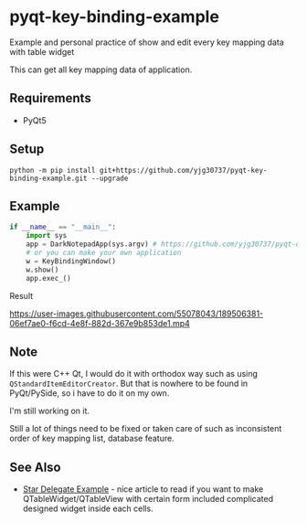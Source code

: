 # pyqt-key-binding-example
Example and personal practice of show and edit every key mapping data with table widget

This can get all key mapping data of application.

## Requirements
* PyQt5

## Setup
`python -m pip install git+https://github.com/yjg30737/pyqt-key-binding-example.git --upgrade`

## Example
```python
if __name__ == "__main__":
    import sys
    app = DarkNotepadApp(sys.argv) # https://github.com/yjg30737/pyqt-dark-notepad
    # or you can make your own application
    w = KeyBindingWindow()
    w.show()
    app.exec_()
```

Result

https://user-images.githubusercontent.com/55078043/189506381-06ef7ae0-f6cd-4e8f-882d-367e9b853de1.mp4

## Note
If this were C++ Qt, I would do it with orthodox way such as using `QStandardItemEditorCreator`. But that is nowhere to be found in PyQt/PySide, so i have to do it on my own.

I'm still working on it.

Still a lot of things need to be fixed or taken care of such as inconsistent order of key mapping list, database feature.

## See Also
* <a href="https://doc.qt.io/qtforpython/examples/example_widgets_itemviews_stardelegate.html">Star Delegate Example</a> - nice article to read if you want to make QTableWidget/QTableView with certain form included complicated designed widget inside each cells.
